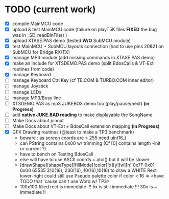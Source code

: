 # TODO (current work)

- [x] compile MainMCU code
- [x] upload & test MainMCU code (failure on playT5K files **FIXED** the bug was in _SD_readBinFile() )
- [x] upload XTASE.PAS demo (tested **W/O** SubMCU module)
- [x] test MainMCU + SubMCU layouts connection (had to use pins 20&21 on SubMCU for Bridge RX/TX)
- [x] manage MP3 module (add missing commands in XTASE.PAS demo)
- [x] make an include for XTSDEMO.PAS demo (split BdosCalls & VT-Ext routines from code)
- [x] manage Keyboard
- [ ] manage Keyboard Ctrl Key (cf TE.COM & TURBO.COM inner editor)
- [ ] manage Joystick
- [ ] manage LEDs
- [ ] manage MP3/Busy line
- [ ] XTSDEMO.PAS as mp3 JUKEBOX demo too (play/pause/next) **(in Progress)**
- [ ] add **native JUKE.BAD reading** to make displayable the SongName
- [ ] Make Docs about pinout
- [ ] Make Docs about VT-Ext + BdosCall extension mapping **(in Progress)**
- [x] GFX Drawing routines (@least to make a TP3 benchmark)
  - beware : as screen coords are > 255 need uint16_t
  - can PString contains 0x00 w/ trimming (Cf [0] contains length -init or current ?)
  - have to bench on Testing BdosCall
  - else will have to use ASCII coords + atoi() but it will be slower
  - [drawShape][shapeType][fillMode][color][x][y][w][h]
     0x7F        0x01       0x00     65535  310(16), 230(16), 10(16),10(16)
     to draw a WHITE Rect lower-right
     could still use Pseudo palette color if color < 16 => \<have TODO that 'cause can't use Word w/ TP3>
  - 100x100 filled rect is immediate !!! 5x is still immediate !!! 30x is ~ immediate !!
